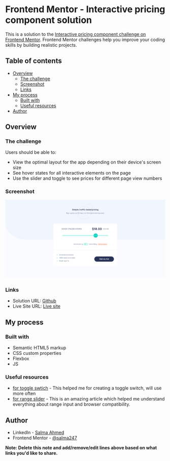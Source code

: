 # Frontend Mentor - Interactive pricing component solution

This is a solution to the [Interactive pricing component challenge on Frontend Mentor](https://www.frontendmentor.io/challenges/interactive-pricing-component-t0m8PIyY8). Frontend Mentor challenges help you improve your coding skills by building realistic projects. 

## Table of contents

- [Overview](#overview)
  - [The challenge](#the-challenge)
  - [Screenshot](#screenshot)
  - [Links](#links)
- [My process](#my-process)
  - [Built with](#built-with)
  - [Useful resources](#useful-resources)
- [Author](#author)

## Overview

### The challenge

Users should be able to:

- View the optimal layout for the app depending on their device's screen size
- See hover states for all interactive elements on the page
- Use the slider and toggle to see prices for different page view numbers

### Screenshot

![](./images/screenshot.jpeg)

### Links

- Solution URL: [Github](https://github.com/salma247/interactive-pricing-component)
- Live Site URL: [Live site](https://your-live-site-url.com)

## My process

### Built with

- Semantic HTML5 markup
- CSS custom properties
- Flexbox
- JS

### Useful resources

- [for toggle swtich](https://www.w3schools.com/howto/howto_css_switch.asp) - This helped me for creating a toggle switch, will use more often
- [for range slider](https://www.smashingmagazine.com/2021/12/create-custom-range-input-consistent-browsers/) - This is an amazing article which helped me understand everything about range input and browser compatibility.


## Author

- LinkedIn - [Salma Ahmed](https://www.linkedin.com/in/salma-ahmed-mohammed/)
- Frontend Mentor - [@salma247](https://www.frontendmentor.io/profile/salma247)

**Note: Delete this note and add/remove/edit lines above based on what links you'd like to share.**
